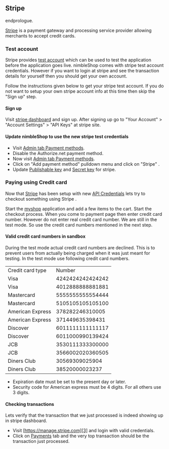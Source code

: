 ## Stripe ##

endprologue.

[Stripe][1] is a payment gateway and processing service provider allowing merchants to accept credit cards.

### Test account ###

Stripe provides [test account][2] which can be used to test the application before the application goes live. nimbleShop comes with stripe test account credentials. However if you want to login at stripe and see the transaction details for yourself then you should get your own account.

Follow the instructions given below to get your stripe test account. If
you do not want to setup your own stripe account info at this time then
skip the "Sign up" step.

#### Sign up ####

Visit [stripe dashboard][3] and sign up.  After signing up  go to "Your Account" > "Account Settings" > "API Keys" at stripe site.

#### Update nimbleShop to use the new stripe test credentials ####

* Visit [Admin tab Payment methods][4].
* Disable the Authorize.net payment method.
* Now visit [Admin tab Payment methods][4].
* Click on "Add payment method" pulldown menu and click on "Stripe" .
* Update <ins>Publishable key</ins> and <ins>Secret key</ins> for stripe.

###	Paying using Credit card ###

Now that <ins>Stripe</ins> has been setup with new <ins>API Credentials</ins> lets try to checkout something using Stripe .

Start the <ins>myshop</ins> application and add a few items to the cart. Start the checkout process. When you come to payment page then enter credit card number. However do not enter real credit card number. We are still in the test mode. So use the credit card numbers mentioned in the next step.

#### Valid credit card numbers in sandbox ####

During the test mode actual credit card numbers are declined. This is to
prevent users from actually being charged when it was just meant for testing. In the test mode use following credit card numbers.


<table>
<tbody>
<tr class="odd">
<td align="left">Credit card type</td>
<td align="left">Number</td>
</tr>
<tr class="even">
<td align="left">Visa</td>
<td align="left">4242424242424242</td>
</tr>
<tr class="odd">
<td align="left">Visa</td>
<td align="left">4012888888881881</td>
</tr>
<tr class="even">
<td align="left">Mastercard</td>
<td align="left">5555555555554444</td>
</tr>
<tr class="odd">
<td align="left">Mastercard</td>
<td align="left">5105105105105100</td>
</tr>
<tr class="even">
<td align="left">American Express</td>
<td align="left">378282246310005</td>
</tr>
<tr class="odd">
<td align="left">American Express</td>
<td align="left">371449635398431</td>
</tr>
<tr class="even">
<td align="left">Discover</td>
<td align="left">6011111111111117</td>
</tr>
<tr class="odd">
<td align="left">Discover</td>
<td align="left">6011000990139424</td>
</tr>
<tr class="even">
<td align="left">JCB</td>
<td align="left">3530111333300000</td>
</tr>
<tr class="odd">
<td align="left">JCB</td>
<td align="left">3566002020360505</td>
</tr>
<tr class="even">
<td align="left">Diners Club</td>
<td align="left">30569309025904</td>
</tr>
<tr class="odd">
<td align="left">Diners Club</td>
<td align="left">38520000023237</td>
</tr>
</tbody>
</table>


* Expiration date must be set to the present day or later.
* Security code for American express must be 4 digits. For all others use 3 digits.

#### Checking transactions ####

Lets verify that the transaction that we just processed is indeed showing up in stripe dashboard.


* Visit [https://manage.stripe.com][3] and login with valid credentials.
* Click on <ins>Payments</ins> tab and the very top transaction should be the transaction just processed.

[1]: http://www.stripe.come
[2]: https://manage.stripe.com/#test/dashboard
[3]: https://manage.stripe.com
[4]: http://localhost:3000/admin/payment_methods